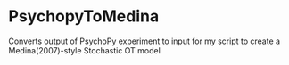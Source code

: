 # PsychopyToMedina
Converts output of PsychoPy experiment to input for my script to create a Medina(2007)-style Stochastic OT model
